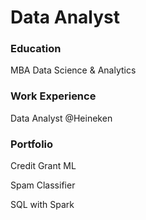 # Data Analyst

### Education
MBA Data Science & Analytics

### Work Experience
Data Analyst @Heineken

### Portfolio
Credit Grant ML

Spam Classifier

SQL with Spark
